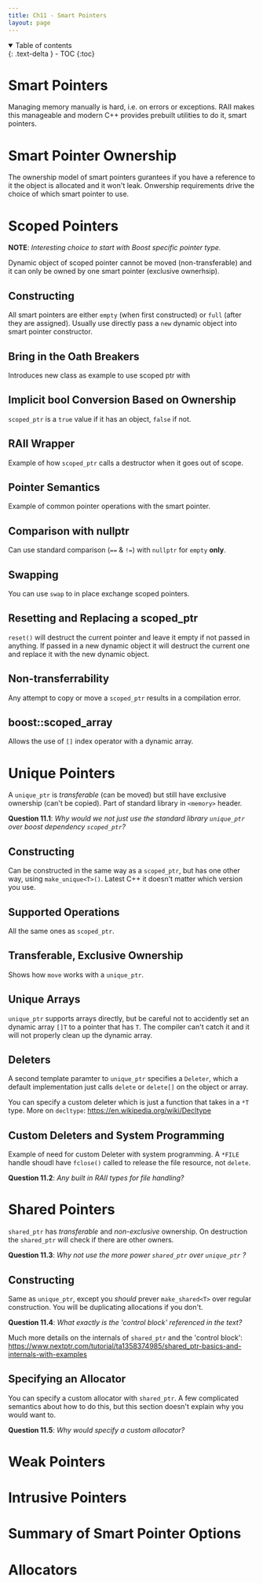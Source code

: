 ```yaml
---
title: Ch11 - Smart Pointers
layout: page
---
```


<details open markdown="block">
  <summary>
    Table of contents
  </summary>
  {: .text-delta }
- TOC
{:toc}
</details>

# Smart Pointers

Managing memory manually is hard, i.e. on errors or exceptions. RAII makes
this manageable and modern C++ provides prebuilt utilities to do it, smart
pointers.

# Smart Pointer Ownership

The ownership model of smart pointers gurantees if you have a reference to it
the object is allocated and it won't leak. Onwership requirements drive the
choice of which smart pointer to use.

# Scoped Pointers

**NOTE**: *Interesting choice to start with Boost specific pointer type.*

Dynamic object of scoped pointer cannot be moved (non-transferable) and it can
only be owned by one smart pointer (exclusive ownerhsip).

## Constructing

All smart pointers are either `empty` (when first constructed) or `full` (after
they are assigned). Usually use directly pass a `new` dynamic object into smart
pointer constructor.

## Bring in the Oath Breakers

Introduces new class as example to use scoped ptr with

## Implicit bool Conversion Based on Ownership

`scoped_ptr` is a `true` value if it has an object, `false` if not.

## RAII Wrapper

Example of how `scoped_ptr` calls a destructor when it goes out of scope.

## Pointer Semantics

Example of common pointer operations with the smart pointer.

## Comparison with nullptr

Can use standard comparison (`==` & `!=`) with `nullptr` for `empty` **only**.

## Swapping

You can use `swap` to in place exchange scoped pointers.

## Resetting and Replacing a scoped_ptr

`reset()` will destruct the current pointer and leave it empty if not passed
in anything. If passed in a new dynamic object it will destruct the current
one and replace it with the new dynamic object.

## Non-transferrability

Any attempt to copy or move a `scoped_ptr` results in a compilation error.

## boost::scoped_array

Allows the use of `[]` index operator with a dynamic array.

# Unique Pointers

A `unique_ptr` is *transferable* (can be moved) but still have exclusive
ownership (can't be copied). Part of standard library in `<memory>` header.

**Question 11.1**: *Why would we not just use the standard library `unique_ptr`*
*over boost dependency `scoped_ptr`?*

## Constructing

Can be constructed in the same way as a `scoped_ptr`, but has one other way,
using `make_unique<T>()`. Latest C++ it doesn't matter which version you use.

## Supported Operations

All the same ones as `scoped_ptr`.

## Transferable, Exclusive Ownership

Shows how `move` works with a `unique_ptr`.

## Unique Arrays

`unique_ptr` supports arrays directly, but be careful not to accidently set
an dynamic array `[]T` to a pointer that has `T`. The compiler can't catch it
and it will not properly clean up the dynamic array.

## Deleters

A second template paramter to `unique_ptr` specifies a `Deleter`, which a
default implementation just calls `delete` or `delete[]` on the object or array.

You can specify a custom deleter which is just a function that takes in a `*T`
type. More on `decltype`: <https://en.wikipedia.org/wiki/Decltype>

## Custom Deleters and System Programming

Example of need for custom Deleter with system programming. A `*FILE` handle
shoudl have `fclose()` called to release the file resource, not `delete`.

**Question 11.2**: *Any built in RAII types for file handling?*

# Shared Pointers

`shared_ptr` has *transferable* and *non-exclusive* ownership. On destruction
the `shared_ptr` will check if there are other owners.

**Question 11.3**: *Why not use the more power `shared_ptr` over `unique_ptr` ?*

## Constructing

Same as `unique_ptr`, except you *should* prever `make_shared<T>` over regular
construction. You will be duplicating allocations if you don't.

**Question 11.4**: *What exactly is the 'control block' referenced in the text?*

Much more details on the internals of `shared_ptr` and the 'control block':
<https://www.nextptr.com/tutorial/ta1358374985/shared_ptr-basics-and-internals-with-examples>

## Specifying an Allocator

You can specify a custom allocator with `shared_ptr`. A few complicated
semantics about how to do this, but this section doesn't explain why you
would want to.

**Question 11.5**: *Why would specify a custom allocator?*

# Weak Pointers

# Intrusive Pointers

# Summary of Smart Pointer Options

# Allocators
